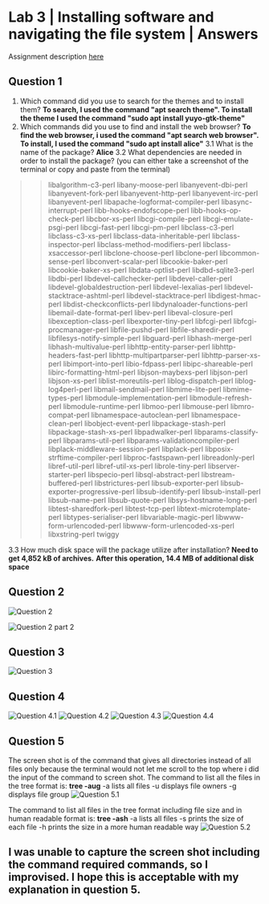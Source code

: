 # Lab 3 | Installing software and navigating the file system | Answers
Assignment description [here](https://raw.githubusercontent.com/ra559/cis106/main/labs/lab3.md)

## Question 1
1. Which command did you use to search for the themes and to install them?
   **To search, I used the command "apt search theme". To install the theme I used the command "sudo apt install yuyo-gtk-theme"**
2. Which commands did you use to find and install the web browser?
   **To find the web browser, i used the command "apt search web browser". To install, I used the command "sudo apt install alice"**
3.1 What is the name of the package? 
    **Alice**
3.2 What dependencies are needed in order to install the package? 
(you can either take a screenshot of the terminal or copy and paste from the terminal)
>>libalgorithm-c3-perl libany-moose-perl libanyevent-dbi-perl libanyevent-fork-perl
  libanyevent-http-perl libanyevent-irc-perl libanyevent-perl libapache-logformat-compiler-perl
  libasync-interrupt-perl libb-hooks-endofscope-perl libb-hooks-op-check-perl libcbor-xs-perl
  libcgi-compile-perl libcgi-emulate-psgi-perl libcgi-fast-perl libcgi-pm-perl libclass-c3-perl
  libclass-c3-xs-perl libclass-data-inheritable-perl libclass-inspector-perl
  libclass-method-modifiers-perl libclass-xsaccessor-perl libclone-choose-perl libclone-perl
  libcommon-sense-perl libconvert-scalar-perl libcookie-baker-perl libcookie-baker-xs-perl
  libdata-optlist-perl libdbd-sqlite3-perl libdbi-perl libdevel-callchecker-perl libdevel-caller-perl
  libdevel-globaldestruction-perl libdevel-lexalias-perl libdevel-stacktrace-ashtml-perl
  libdevel-stacktrace-perl libdigest-hmac-perl libdist-checkconflicts-perl libdynaloader-functions-perl
  libemail-date-format-perl libev-perl libeval-closure-perl libexception-class-perl
  libexporter-tiny-perl libfcgi-perl libfcgi-procmanager-perl libfile-pushd-perl libfile-sharedir-perl
  libfilesys-notify-simple-perl libguard-perl libhash-merge-perl libhash-multivalue-perl
  libhttp-entity-parser-perl libhttp-headers-fast-perl libhttp-multipartparser-perl
  libhttp-parser-xs-perl libimport-into-perl libio-fdpass-perl libipc-shareable-perl
  libirc-formatting-html-perl libjson-maybexs-perl libjson-perl libjson-xs-perl liblist-moreutils-perl
  liblog-dispatch-perl liblog-log4perl-perl libmail-sendmail-perl libmime-lite-perl libmime-types-perl
  libmodule-implementation-perl libmodule-refresh-perl libmodule-runtime-perl libmoo-perl libmouse-perl
  libmro-compat-perl libnamespace-autoclean-perl libnamespace-clean-perl libobject-event-perl
  libpackage-stash-perl libpackage-stash-xs-perl libpadwalker-perl libparams-classify-perl
  libparams-util-perl libparams-validationcompiler-perl libplack-middleware-session-perl libplack-perl
  libposix-strftime-compiler-perl libproc-fastspawn-perl libreadonly-perl libref-util-perl
  libref-util-xs-perl librole-tiny-perl libserver-starter-perl libspecio-perl libsql-abstract-perl
  libstream-buffered-perl libstrictures-perl libsub-exporter-perl libsub-exporter-progressive-perl
  libsub-identify-perl libsub-install-perl libsub-name-perl libsub-quote-perl libsys-hostname-long-perl
  libtest-sharedfork-perl libtest-tcp-perl libtext-microtemplate-perl libtypes-serialiser-perl
  libvariable-magic-perl libwww-form-urlencoded-perl libwww-form-urlencoded-xs-perl libxstring-perl
  twiggy

3.3 How much disk space will the package utilize after installation?
**Need to get 4,852 kB of archives.** 
**After this operation, 14.4 MB of additional disk space**
 

## Question 2
![Question 2](../Images/Question2Lab3.png)

![Question 2 part 2](../Images/Question2p2Lab3.png)

## Question 3
![Question 3](../Images/Question3Lab3.png)
## Question 4
![Question 4.1](../Images/Question4p1Lab3.png)
![Question 4.2](../Images/Question4p2Lab3.png)
![Question 4.3](../Images/Question4p3Lab3.png.png)
![Question 4.4](../Images/Question4p4Lab3.png)

## Question 5
The screen shot is of the command that gives all directories instead of all files only because the terminal would not let me scroll to the top where i did the input of the command to screen shot. The command to list all the files in the tree format is:
**tree -aug**
-a lists all files
-u displays file owners
-g displays file group
![Question 5.1](../Images/Question5p1Lab3.png)

The command to list all files in the tree format including file size and in human readable format is:
**tree -ash**
-a lists all files
-s prints the size of each file
-h prints the size in a more human readable way
![Question 5.2](../Images/Question5p2Lab3.png)
## I was unable to capture the screen shot including the command required commands, so I improvised. I hope this is acceptable with my explanation in question 5.